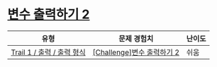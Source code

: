 # [변수 출력하기 2](https://www.codetree.ai/trails/complete/curated-cards/challenge-outputing-variables-2)

|유형|문제 경험치|난이도|
|---|---|---|
|[Trail 1 / 출력 / 출력 형식](https://www.codetree.ai/trail-info/novice-low/)|[[Challenge]변수 출력하기 2](https://www.codetree.ai/trails/complete/curated-cards/challenge-outputing-variables-2/)|쉬움|

